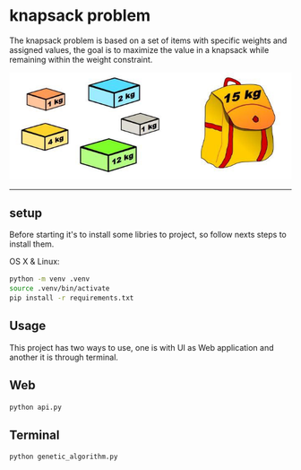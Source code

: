 # knapsack problem

The knapsack problem is based on a set of items with specific weights and assigned values, the goal is to maximize the value in a knapsack while remaining within the weight constraint.

![](./documents/assets/knapsack_problem.jpg)

---

## setup

Before starting it's to install some libries to project, so follow nexts steps to install them.

OS X & Linux:

```sh
python -m venv .venv
source .venv/bin/activate
pip install -r requirements.txt
```

## Usage

This project has two ways to use, one is with UI as Web application and another it is through terminal.

## Web

```sh
python api.py
```

## Terminal

```sh
python genetic_algorithm.py
```
